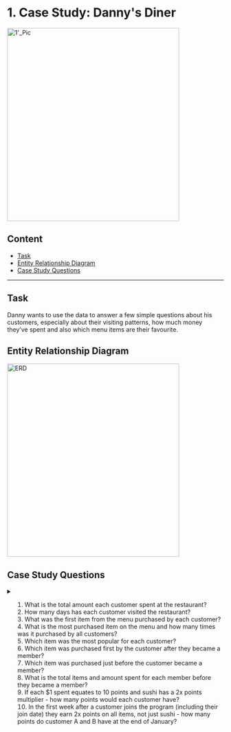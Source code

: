 # 1. Case Study: Danny's Diner
<img width="400" height="450" alt="1'_Pic" src="https://github.com/user-attachments/assets/3f19de6e-1272-4a73-9cd8-c4c13addec6c" />

## Content 
- [Task](#business-task)
- [Entity Relationship Diagram](#entity-relationship-diagram)
- [Case Study Questions](#case-study-questions)


***

## Task
Danny wants to use the data to answer a few simple questions about his customers, especially about their visiting patterns, how much money they’ve spent and also which menu items are their favourite. 

## Entity Relationship Diagram

<img width="400" height="450" alt="ERD" src="https://github.com/user-attachments/assets/3aff67dc-1958-4d2f-83c1-3703d5289b61" />

## Case Study Questions
<details>
<summary>


1. What is the total amount each customer spent at the restaurant?
2. How many days has each customer visited the restaurant?
3. What was the first item from the menu purchased by each customer?
4. What is the most purchased item on the menu and how many times was it purchased by all customers?
5. Which item was the most popular for each customer?
6. Which item was purchased first by the customer after they became a member?
7. Which item was purchased just before the customer became a member?
10. What is the total items and amount spent for each member before they became a member?
11. If each $1 spent equates to 10 points and sushi has a 2x points multiplier - how many points would each customer have?
12. In the first week after a customer joins the program (including their join date) they earn 2x points on all items, not just sushi - how many points do customer A and B have at the end of January?
</details>
